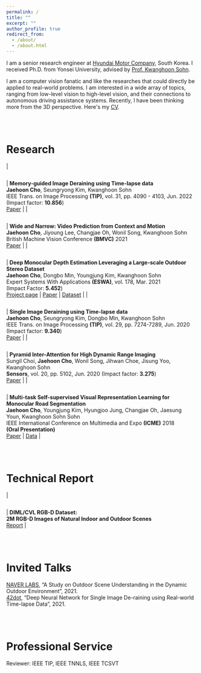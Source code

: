 ```yaml
---
permalink: /
title: ""
excerpt: ""
author_profile: true
redirect_from: 
  - /about/
  - /about.html
---
```




I am a senior research engineer at [Hyundai Motor Company](https://www.hyundai.com/worldwide/en/), South Korea. I received Ph.D. from Yonsei University, advised by [Prof. Kwanghoon Sohn](http://diml.yonsei.ac.kr/professor/). 

I am a computer vision fanatic and like the researches that could directly be applied to real-world problems. I am interested in a wide array of topics, ranging from low-level vision to high-level vision, and their connections to autonomous driving assistance systems. Recently, I have been thinking more from the 3D perspective. Here's my [CV](https://jhcho90.github.io/files/Jaehoon_CV.pdf).



 <br/>
 <br/>



Research
======

| <figure style="width: 120px"> <img src="https://jhcho90.github.io/images/memory.PNG" alt=""> </figure> | **Memory-guided Image Deraining using Time-lapse data**<br/>**Jaehoon Cho**, Seungryong Kim, Kwanghoon Sohn<br/>IEEE Trans. on Image Processing **(TIP)**, vol. 31, pp. 4090 - 4103, Jun. 2022 <br/>(Impact factor: **10.856**) <br/>[Paper](https://jhcho90.github.io/files/TIP22_deraining.pdf) |
| <figure style="width: 120px"> <img src="https://jhcho90.github.io/images/video2.png" alt=""> </figure> | **Wide and Narrow: Video Prediction from Context and Motion**<br/>**Jaehoon Cho**, Jiyoung Lee, Changjae Oh, Wonil Song, Kwanghoon Sohn<br/>British Machine Vision Conference **(BMVC)** 2021<br/>[Paper](https://www.bmvc2021-virtualconference.com/assets/papers/0795.pdf) |
| <figure style="width: 120px"> <img src="https://jhcho90.github.io/images/eswa3.png" alt=""> </figure> | **Deep Monocular Depth Estimation Leveraging a Large-scale Outdoor Stereo Dataset**<br/>**Jaehoon Cho**, Dongbo Min, Youngjung Kim, Kwanghoon Sohn<br/>Expert Systems With Applications **(ESWA)**, vol. 178, Mar. 2021 <br/>(Impact Factor: **5.452**) <br/>[Project page](https://dimlrgbd.github.io/) \| [Paper](https://jhcho90.github.io/files/Depth_ESWA2021.pdf) \| [Dataset](https://dimlrgbd.github.io/rawdata) | 
| <figure style="width: 120px"> <img src="https://jhcho90.github.io/images/tip.png" alt=""> </figure> | **Single Image Deraining using Time-lapse data**<br/>**Jaehoon Cho**, Seungryong Kim, Dongbo Min, Kwanghoon Sohn<br/>IEEE Trans. on Image Processing **(TIP)**, vol. 29, pp. 7274-7289, Jun. 2020 <br/>(Impact factor: **9.340**)<br/>[Paper](https://jhcho90.github.io/files/derain_TIP2020.pdf) |
| <figure style="width: 120px"> <img src="https://jhcho90.github.io/images/sensors.png" alt=""> </figure> | **Pyramid Inter-Attention for High Dynamic Range Imaging**<br/> Sungil Choi, **Jaehoon Cho**, Wonil Song, Jihwan Choe, Jisung Yoo, Kwanghoon Sohn <br/> **Sensors**, vol. 20, pp. 5102, Jun. 2020 (Impact factor: **3.275**) <br/>[Paper](https://jhcho90.github.io/files/HDR_SENSORS2020.pdf) |
| <figure style="width: 120px"> <img src="https://jhcho90.github.io/images/ICME.png" alt=""> </figure> | **Multi-task Self-supervised Visual Representation Learning for Monocular Road Segmentation**<br/>**Jaehoon Cho**, Youngjung Kim, Hyungjoo Jung, Changjae Oh, Jaesung Youn, Kwanghoon Sohn Sohn<br/>IEEE International Conference on Multimedia and Expo **(ICME)** 2018<br/> **(Oral Presentation)**  <br/>[Paper](https://jhcho90.github.io/files/road_ICME2018.pdf) \| [Data](https://drive.google.com/file/d/1RgDBR_HNAVnyqQplIWRMSkT-7V93mUjz/view?usp=sharing) |


 <br/>
 <br/>

Technical Report
======

|<figure style="width: 120px"> <img src="https://jhcho90.github.io/images/database3.PNG" alt=""> </figure> | **DIML/CVL RGB-D Dataset:**<br/>**2M RGB-D Images of Natural Indoor and Outdoor Scenes** <br/>[Report](https://arxiv.org/pdf/2110.11590.pdf) |


 <br/>
 <br/>


Invited Talks
======

[NAVER LABS](https://www.naverlabs.com/en/), “A Study on Outdoor Scene Understanding in the Dynamic Outdoor Environment”, 2021. <br/>
[42dot](https://42dot.ai/), “Deep Neural Network for Single Image De-raining using Real-world Time-lapse Data”, 2021.


 <br/>
 <br/>


Professional Service
======

Reviewer: IEEE TIP, IEEE TNNLS, IEEE TCSVT
